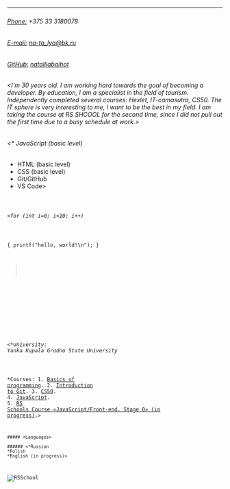 ### <Natallia Baihot>
____________________________________________________________
##### <Contact information>

###### <Phone:> +375 33 3180078
###### <E-mail:> [na-ta_lya@bk.ru](na-ta_lya@bk.ru)
###### <GitHub:> [natalliabaihot](https://github.com/natalliabaihot)

##### <About Me>

###### <I'm 30 years old. I am working hard towards the goal of becoming a developer. By education, I am a specialist in the field of tourism. Independently completed several courses: Hexlet, IT-camasutra, CS50. The IT sphere is very interesting to me, I want to be the best in my field. I am taking the course at RS SHCOOL for the second time, since I did not pull out the first time due to a busy schedule at work.>

##### <Skills>

###### <* JavaScript (basic level)
* HTML (basic level)
* CSS (basic level)
* Git/GitHub
* VS Code>
##### <Code Example>

###### <for (int i=0; i<10; i++)
{
    printf("hello, world!\n");
}
>

##### <Experience>

###### <Absent>

##### <Education>

###### <*University: Yanka Kupala Grodno State University
*Courses: 
    1. [Basics of programming](https://ru.hexlet.io/courses/programming-basics/summary).
    2. [Introduction to Git](https://ru.hexlet.io/courses/intro_to_git/lessons/github/theory_unit).
    3. [CS50](https://javarush.ru/quests/lectures/questharvardcs50.level00.lecture02).
    4. [JavaScript](https://www.youtube.com/watch?v=Glux40jBsZ8).
    5. [RS Schools Course «JavaScript/Front-end. Stage 0» (in progress)](https://app.rs.school/course/schedule?course=js-fe-preschool-2022q2).>

    ##### <Languages>

    ###### <*Russian
    *Polish
    *English (in progress)>

  ![RSSchool](https://www.ibrasfor.com.br/webroot/cur_cursos/recrutamento-e-selecao-1589744722.png)
    


